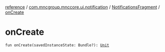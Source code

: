 [reference](../../index.md) / [com.mncgroup.mnccore.ui.notification](../index.md) / [NotificationsFragment](index.md) / [onCreate](./on-create.md)

# onCreate

`fun onCreate(savedInstanceState: Bundle?): `[`Unit`](https://kotlinlang.org/api/latest/jvm/stdlib/kotlin/-unit/index.html)